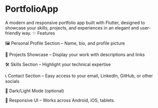 # PortfolioApp
A modern and responsive portfolio app built with Flutter, designed to showcase your skills, projects, and experiences in an elegant and user-friendly way.
✨ Features

🖼️ Personal Profile Section – Name, bio, and profile picture

💼 Projects Showcase – Display your work with descriptions and links

🛠️ Skills Section – Highlight your technical expertise

📞 Contact Section – Easy access to your email, LinkedIn, GitHub, or other socials

🌙 Dark/Light Mode (optional)

📱 Responsive UI – Works across Android, iOS, tablets.
